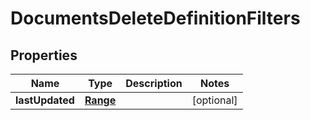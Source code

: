 
# DocumentsDeleteDefinitionFilters

## Properties
Name | Type | Description | Notes
------------ | ------------- | ------------- | -------------
**lastUpdated** | [**Range**](git/workplace-search-kotlin/openapi-generator/docs/Range.md) |  |  [optional]



